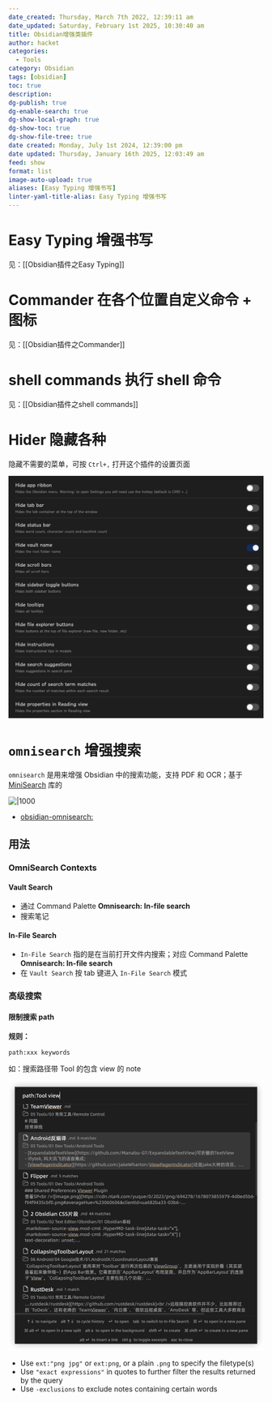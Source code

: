 ```yaml
---
date_created: Thursday, March 7th 2022, 12:39:11 am
date_updated: Saturday, February 1st 2025, 10:30:40 am
title: Obsidian增强类插件
author: hacket
categories:
  - Tools
category: Obsidian
tags: [obsidian]
toc: true
description: 
dg-publish: true
dg-enable-search: true
dg-show-local-graph: true
dg-show-toc: true
dg-show-file-tree: true
date created: Monday, July 1st 2024, 12:39:00 pm
date updated: Thursday, January 16th 2025, 12:03:49 am
feed: show
format: list
image-auto-upload: true
aliases: [Easy Typing 增强书写]
linter-yaml-title-alias: Easy Typing 增强书写
---
```


# Easy Typing 增强书写

见：[[Obsidian插件之Easy Typing]]

# Commander 在各个位置自定义命令 + 图标

见：[[Obsidian插件之Commander]]

# shell commands 执行 shell 命令

见：[[Obsidian插件之shell commands]]

# Hider 隐藏各种

隐藏不需要的菜单，可按 `Ctrl+,` 打开这个插件的设置页面

![image.png|1000](https://raw.githubusercontent.com/hacket/ObsidianOSS/master/obsidian/20240307212641.png)

# `omnisearch` 增强搜索

`omnisearch` 是用来增强 Obsidian 中的搜索功能，支持 PDF 和 OCR；基于 [MiniSearch](https://github.com/lucaong/minisearch) 库的

![|1000](https://raw.githubusercontent.com/scambier/obsidian-omnisearch/master/images/omnisearch.gif)

- [obsidian-omnisearch:](https://github.com/scambier/obsidian-omnisearch)

## 用法

### OmniSearch Contexts

#### Vault Search

- 通过 Command Palette **Omnisearch: In-file search**
- 搜索笔记

#### In-File Search

- `In-File Search` 指的是在当前打开文件内搜索；对应 Command Palette **Omnisearch: In-file search**
- 在 `Vault Search` 按 tab 键进入 `In-File Search` 模式

### 高级搜索

#### 限制搜索 path

**规则：**

```
path:xxx keywords
```

如：搜索路径带 Tool 的包含 view 的 note

![image.png|500](https://raw.githubusercontent.com/hacket/ObsidianOSS/master/obsidian/20240627103437.png)

- Use `ext:"png jpg"` or `ext:png`, or a plain `.png` to specify the filetype(s)
- Use `"exact expressions"` in quotes to further filter the results returned by the query
- Use `-exclusions` to exclude notes containing certain words
